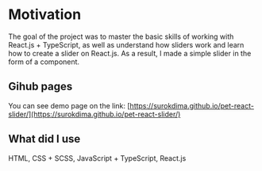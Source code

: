 # Motivation

The goal of the project was to master the basic skills of working with React.js + TypeScript, as well as understand how sliders work and learn how to create a slider on React.js. As a result, I made a simple slider in the form of a <Carousel> component.

## Gihub pages

You can see demo page on the link: [https://surokdima.github.io/pet-react-slider/](https://surokdima.github.io/pet-react-slider/)

## What did I use

HTML, CSS + SCSS, JavaScript + TypeScript, React.js